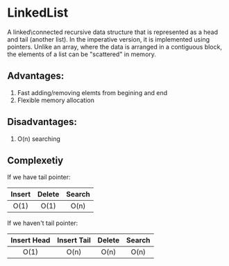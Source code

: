 # LinkedList

A linked\connected recursive data structure that is represented as a head and tail (another list). 
In the imperative version, it is implemented using pointers.
Unlike an array, where the data is arranged in a contiguous block, the elements of a list can be "scattered" in memory.

## Advantages:
1) Fast adding/removing elemts from begining and end
2) Flexible memory allocation

## Disadvantages:
1) O(n) searching

## Complexetiy 

If we have tail pointer:

| Insert | Delete | Search |
|:------:|:------:|:------:|
| O(1)   | O(1)   | O(n)   |


If we haven't tail pointer:

| Insert Head | Insert Tail | Delete | Search |
|:-----------:|:-----------:|:------:|:------:|
| O(1)        |      O(n)   | O(n)   | O(n)   |

